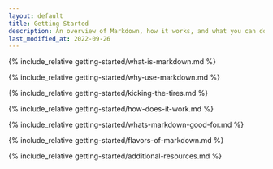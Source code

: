 ```yaml
---
layout: default
title: Getting Started
description: An overview of Markdown, how it works, and what you can do with it.
last_modified_at: 2022-09-26
---
```


{% include_relative getting-started/what-is-markdown.md %}

{% include_relative getting-started/why-use-markdown.md %}

{% include_relative getting-started/kicking-the-tires.md %}

{% include_relative getting-started/how-does-it-work.md %}

{% include_relative getting-started/whats-markdown-good-for.md %}

{% include_relative getting-started/flavors-of-markdown.md %}

{% include_relative getting-started/additional-resources.md %}
